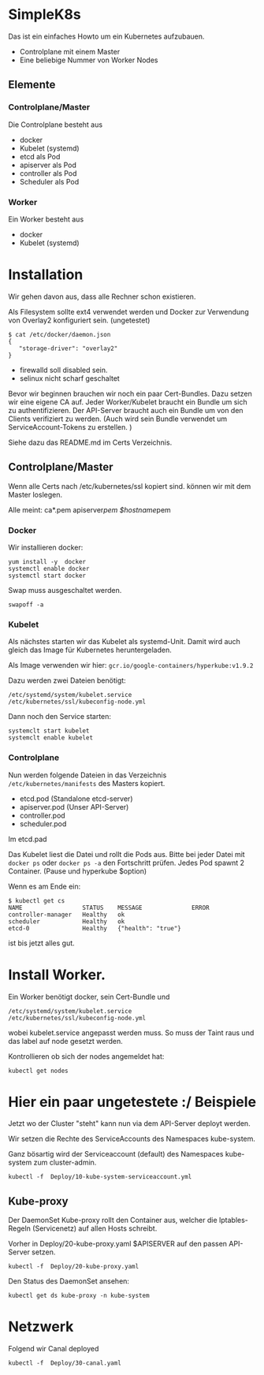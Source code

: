# SimpleK8s

Das ist ein einfaches Howto um ein Kubernetes aufzubauen.

* Controlplane mit einem Master
* Eine beliebige Nummer von Worker Nodes


## Elemente

### Controlplane/Master

Die Controlplane besteht aus

* docker
* Kubelet (systemd)
* etcd als Pod
* apiserver als Pod
* controller als Pod
* Scheduler als Pod

### Worker

Ein Worker besteht aus

* docker
* Kubelet (systemd)



# Installation

Wir gehen davon aus, dass alle Rechner schon existieren.

Als Filesystem sollte ext4 verwendet werden und Docker zur Verwendung von Overlay2 konfiguriert sein. (ungetestet)

~~~
$ cat /etc/docker/daemon.json 
{
   "storage-driver": "overlay2"
}
~~~


* firewalld soll disabled sein.
* selinux nicht scharf geschaltet


Bevor wir beginnen brauchen wir noch ein paar Cert-Bundles.
Dazu setzen wir eine eigene CA auf.
Jeder Worker/Kubelet braucht ein Bundle um sich zu authentifizieren.
Der API-Server braucht auch ein Bundle um von den Clients verifiziert zu werden.
(Auch wird sein Bundle verwendet um ServiceAccount-Tokens zu erstellen. )

Siehe dazu das README.md im Certs Verzeichnis.

## Controlplane/Master

Wenn alle Certs nach /etc/kubernetes/ssl kopiert sind. können wir mit dem Master loslegen.

Alle meint:
ca*.pem
apiserver*pem
$hostname*pem

### Docker

Wir installieren docker:

~~~
yum install -y  docker
systemctl enable docker
systemctl start docker
~~~

Swap muss ausgeschaltet werden.

~~~
swapoff -a
~~~

### Kubelet

Als nächstes starten wir das Kubelet als systemd-Unit. 
Damit wird auch gleich das Image für Kubernetes heruntergeladen.

Als Image verwenden wir hier: `gcr.io/google-containers/hyperkube:v1.9.2`

Dazu werden zwei Dateien benötigt:

~~~
/etc/systemd/system/kubelet.service
/etc/kubernetes/ssl/kubeconfig-node.yml
~~~

Dann noch den Service starten:

~~~
systemclt start kubelet
systemclt enable kubelet
~~~

### Controlplane


Nun werden folgende Dateien in das Verzeichnis `/etc/kubernetes/manifests` des Masters kopiert.

* etcd.pod            (Standalone etcd-server)
* apiserver.pod       (Unser API-Server)
* controller.pod
* scheduler.pod

Im etcd.pad

Das Kubelet liest die Datei und rollt die Pods aus. Bitte bei jeder Datei mit `docker ps` oder `docker ps -a` den Fortschritt prüfen.
Jedes Pod spawnt 2 Container. (Pause und hyperkube $option) 

Wenn es am Ende ein:

~~~
$ kubectl get cs
NAME                 STATUS    MESSAGE              ERROR
controller-manager   Healthy   ok                   
scheduler            Healthy   ok                   
etcd-0               Healthy   {"health": "true"}   
~~~

ist bis jetzt alles gut.


# Install Worker.

Ein Worker benötigt docker,  sein Cert-Bundle und

~~~
/etc/systemd/system/kubelet.service
/etc/kubernetes/ssl/kubeconfig-node.yml
~~~

wobei kubelet.service angepasst werden muss. 
So muss der Taint raus und das label auf node gesetzt werden.


Kontrollieren ob sich der nodes angemeldet hat:

~~~
kubectl get nodes
~~~

# Hier ein paar ungetestete :/ Beispiele

Jetzt wo der Cluster "steht" kann nun via dem API-Server deployt werden.

Wir setzen die Rechte des ServiceAccounts des Namespaces kube-system.

Ganz bösartig wird der Serviceaccount (default) des Namespaces kube-system zum cluster-admin.

~~~
kubectl -f  Deploy/10-kube-system-serviceaccount.yml
~~~

## Kube-proxy

Der DaemonSet Kube-proxy rollt den Container aus, welcher die Iptables-Regeln (Servicenetz) auf allen Hosts schreibt.

Vorher in Deploy/20-kube-proxy.yaml $APISERVER auf den  passen API-Server setzen.

~~~
kubectl -f  Deploy/20-kube-proxy.yaml
~~~

Den Status des DaemonSet ansehen:

~~~
kubectl get ds kube-proxy -n kube-system
~~~

# Netzwerk


Folgend wir Canal deployed

~~~
kubectl -f  Deploy/30-canal.yaml
~~~
